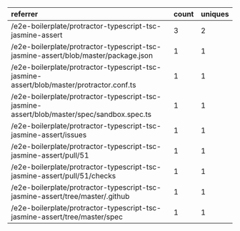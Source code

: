 | referrer                                                                                   | count | uniques |
| :----------------------------------------------------------------------------------------- | :---- | :------ |
| /e2e-boilerplate/protractor-typescript-tsc-jasmine-assert                                  | 3     | 2       |
| /e2e-boilerplate/protractor-typescript-tsc-jasmine-assert/blob/master/package.json         | 1     | 1       |
| /e2e-boilerplate/protractor-typescript-tsc-jasmine-assert/blob/master/protractor.conf.ts   | 1     | 1       |
| /e2e-boilerplate/protractor-typescript-tsc-jasmine-assert/blob/master/spec/sandbox.spec.ts | 1     | 1       |
| /e2e-boilerplate/protractor-typescript-tsc-jasmine-assert/issues                           | 1     | 1       |
| /e2e-boilerplate/protractor-typescript-tsc-jasmine-assert/pull/51                          | 1     | 1       |
| /e2e-boilerplate/protractor-typescript-tsc-jasmine-assert/pull/51/checks                   | 1     | 1       |
| /e2e-boilerplate/protractor-typescript-tsc-jasmine-assert/tree/master/.github              | 1     | 1       |
| /e2e-boilerplate/protractor-typescript-tsc-jasmine-assert/tree/master/spec                 | 1     | 1       |